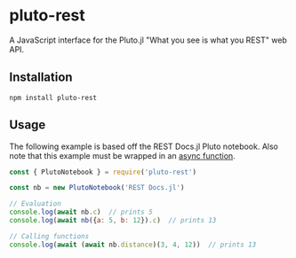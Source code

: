 # pluto-rest
A JavaScript interface for the Pluto.jl \"What you see is what you REST\" web API.

## Installation
```
npm install pluto-rest
```

## Usage
The following example is based off the REST Docs.jl Pluto notebook. Also note that this example must be wrapped in an [async function](https://developer.mozilla.org/en-US/docs/Web/JavaScript/Reference/Statements/async_function).
```javascript
const { PlutoNotebook } = require('pluto-rest')

const nb = new PlutoNotebook('REST Docs.jl')

// Evaluation
console.log(await nb.c)  // prints 5
console.log(await nb({a: 5, b: 12}).c)  // prints 13

// Calling functions
console.log(await (await nb.distance)(3, 4, 12))  // prints 13 
```
